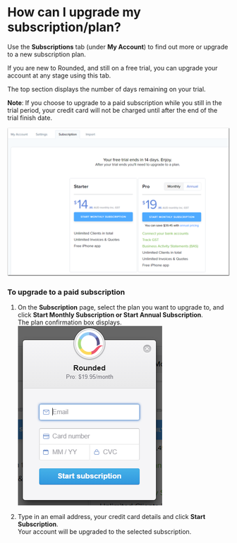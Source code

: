 # How can I upgrade my subscription/plan?

Use the **Subscriptions** tab \(under **My Account**\) to find out more or upgrade to a new subscription plan.

If you are new to Rounded, and still on a free trial, you can upgrade your account at any stage using this tab.

The top section displays the number of days remaining on your trial.

**Note**: If you choose to upgrade to a paid subscription while you still in the trial period, your credit card will not be charged until after the end of the trial finish date.

![](/assets/Subs.png)

### To upgrade to a paid subscription

1. On the **Subscription** page, select the plan you want to upgrade to, and click **Start Monthly Subscription **or** Start Annual Subscription**.  
   The plan confirmation box displays.  
   ![](/assets/UpgradeSubs.png)

2. Type in an email address, your credit card details and click **Start Subscription**.  
   Your account will be upgraded to the selected subscription.




